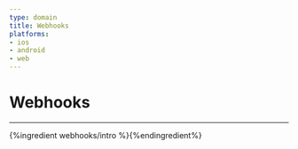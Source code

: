 ```yaml
---
type: domain
title: Webhooks
platforms:
- ios
- android
- web
---
```


# Webhooks

------

{%ingredient webhooks/intro %}{%endingredient%}


